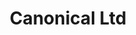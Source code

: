 ---
name: canonical
title: Canonical Ltd
logo: /img/canonical.png
period: Nov 2010 - Nov 2012
desc: Canonical is the company that provides primary development and support services
      for [Ubuntu](http://ubuntu.com), the most widely used server and desktop
      Linux distribution worldwide.
my_role: I worked first in the Desktop Experience group and then in the
         Product Strategy group. I worked primarily on [Compiz](/projects/compiz)
         and [Unity](/projects/unity).
outcomes: My team and I successfuly delivered the first iteration of Unity
          running on top of Compiz for Ubuntu 11.04. We delivered three additional
          refinement releases in Ubuntu versions 11.10, 12.04 and 12.10. Part of
          the work I was involved with included tightly integrating the shell
          with the window manager, creating a 1000-test strong automated
          testing framework and working with the design-team to implement new
          features. We also worked with hardware vendors to enable the desktop
          experience on embedded platforms.
---